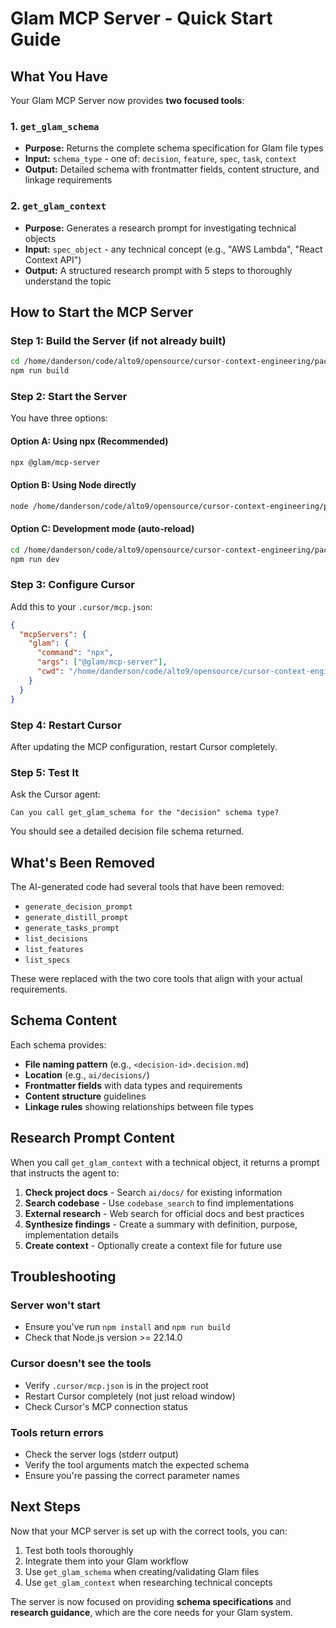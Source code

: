 # Glam MCP Server - Quick Start Guide

## What You Have

Your Glam MCP Server now provides **two focused tools**:

### 1. `get_glam_schema`
- **Purpose:** Returns the complete schema specification for Glam file types
- **Input:** `schema_type` - one of: `decision`, `feature`, `spec`, `task`, `context`
- **Output:** Detailed schema with frontmatter fields, content structure, and linkage requirements

### 2. `get_glam_context`
- **Purpose:** Generates a research prompt for investigating technical objects
- **Input:** `spec_object` - any technical concept (e.g., "AWS Lambda", "React Context API")
- **Output:** A structured research prompt with 5 steps to thoroughly understand the topic

## How to Start the MCP Server

### Step 1: Build the Server (if not already built)

```bash
cd /home/danderson/code/alto9/opensource/cursor-context-engineering/packages/mcp-server
npm run build
```

### Step 2: Start the Server

You have three options:

#### Option A: Using npx (Recommended)
```bash
npx @glam/mcp-server
```

#### Option B: Using Node directly
```bash
node /home/danderson/code/alto9/opensource/cursor-context-engineering/packages/mcp-server/dist/index.js
```

#### Option C: Development mode (auto-reload)
```bash
cd /home/danderson/code/alto9/opensource/cursor-context-engineering/packages/mcp-server
npm run dev
```

### Step 3: Configure Cursor

Add this to your `.cursor/mcp.json`:

```json
{
  "mcpServers": {
    "glam": {
      "command": "npx",
      "args": ["@glam/mcp-server"],
      "cwd": "/home/danderson/code/alto9/opensource/cursor-context-engineering"
    }
  }
}
```

### Step 4: Restart Cursor

After updating the MCP configuration, restart Cursor completely.

### Step 5: Test It

Ask the Cursor agent:
```
Can you call get_glam_schema for the "decision" schema type?
```

You should see a detailed decision file schema returned.

## What's Been Removed

The AI-generated code had several tools that have been removed:
- `generate_decision_prompt`
- `generate_distill_prompt`
- `generate_tasks_prompt`
- `list_decisions`
- `list_features`
- `list_specs`

These were replaced with the two core tools that align with your actual requirements.

## Schema Content

Each schema provides:
- **File naming pattern** (e.g., `<decision-id>.decision.md`)
- **Location** (e.g., `ai/decisions/`)
- **Frontmatter fields** with data types and requirements
- **Content structure** guidelines
- **Linkage rules** showing relationships between file types

## Research Prompt Content

When you call `get_glam_context` with a technical object, it returns a prompt that instructs the agent to:

1. **Check project docs** - Search `ai/docs/` for existing information
2. **Search codebase** - Use `codebase_search` to find implementations
3. **External research** - Web search for official docs and best practices
4. **Synthesize findings** - Create a summary with definition, purpose, implementation details
5. **Create context** - Optionally create a context file for future use

## Troubleshooting

### Server won't start
- Ensure you've run `npm install` and `npm run build`
- Check that Node.js version >= 22.14.0

### Cursor doesn't see the tools
- Verify `.cursor/mcp.json` is in the project root
- Restart Cursor completely (not just reload window)
- Check Cursor's MCP connection status

### Tools return errors
- Check the server logs (stderr output)
- Verify the tool arguments match the expected schema
- Ensure you're passing the correct parameter names

## Next Steps

Now that your MCP server is set up with the correct tools, you can:

1. Test both tools thoroughly
2. Integrate them into your Glam workflow
3. Use `get_glam_schema` when creating/validating Glam files
4. Use `get_glam_context` when researching technical concepts

The server is now focused on providing **schema specifications** and **research guidance**, which are the core needs for your Glam system.

